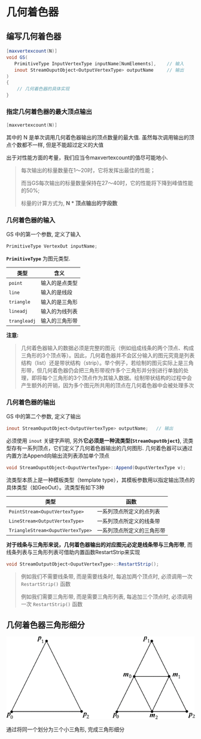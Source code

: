 # 几何着色器

##  编写几何着色器

```glsl
[maxvertexcount(N)]	
void GS(
   PrimitiveType InputVertexType inputName[NumElements],	// 输入
   inout StreamOuputObject<OutputVertexType> outputName		// 输出
) 
{
    // 几何着色器的具体实现
}
```

### 指定几何着色器的最大顶点输出

```cc
[maxvertexcount(N)] 
```

其中的 N 是单次调用几何着色器输出的顶点数量的最大值. 虽然每次调用输出的顶点个数都不一样, 但是不能超过定义的大值

出于对性能方面的考量，我们应当令maxvertexcount的值尽可能地小.

> 每次输出的标量数量在1～20时，它将发挥出最佳的性能；
>
> 而当GS每次输出的标量数量保持在27～40时，它的性能将下降到峰值性能的50%;
>
> 标量的计算方式为, **N * 顶点输出的字段数**



### 几何着色器的输入

GS 中的第一个参数, 定义了输入 

```glsl
PrimitiveType VertexOut inputName;		 
```

**`PrimitiveType`**   为图元类型.

| 类型         | 含义           |
| ------------ | -------------- |
| `point`      | 输入的是点类型 |
| `line`       | 输入的是线段   |
| `triangle`   | 输入的是三角形 |
| `lineadj`    | 输入的为线列表 |
| `trangleadj` | 输入的三角形带 |

**注意:**

> 几何着色器输入的数据必须是完整的图元（例如组成线条的两个顶点、构成三角形的3个顶点等）。因此，几何着色器并不会区分输入的图元究竟是列表结构（list）还是带状结构（strip）。举个例子，若绘制的图元实际上是三角形带，但几何着色器仍会把三角形带视作多个三角形并分别进行单独的处理，即将每个三角形的3个顶点作为其输入数据。绘制带状结构的过程中会产生额外的开销，因为多个图元所共用的顶点在几何着色器中会被处理多次

### 几何着色器的输出

GS 中的第二个参数, 定义了输出 

```glsl
inout StreamOuputObject<OutputVertexType> outputName;	// 输出
```

必须使用 `inout` 关键字声明,  另外**它必须是一种流类型(`StreamOuputObject`)**, 流类型存有一系列顶点，它们定义了几何着色器输出的几何图形. 几何着色器可以通过内置方法Append向输出流列表添加单个顶点

```glsl
void StreamOuputObject<OuputVertexType>::Append(OuputVertexType v);
```

流类型本质上是一种模板类型（template type），其模板参数用以指定输出顶点的具体类型（如GeoOut）。流类型有如下3种

| 类型                              | 函数                       |
| --------------------------------- | -------------------------- |
| `PointStream<OuputVertexType>`    | 一系列顶点所定义的点列表   |
| `LineStream<OutputVertexType>`    | 一系列顶点所定义的线条带   |
| `TriangleStream<OuputVertexType>` | 一系列顶点所定义的三角形带 |

**对于线条与三角形来说，几何着色器输出的对应图元必定是线条带与三角形带**, 而线条列表与三角形列表可借助内置函数RestartStrip来实现

```glsl
void StreamOutputObject<OuputVertexType>::RestartStrip();
```

> 例如我们不需要线条带, 而是需要线条时, 每追加两个顶点时, 必须调用一次 `RestartStrip()` 函数
>
> 例如我们需要三角形带, 而是需要三角形列表, 每追加三个顶点时, 必须调用一次 `RestartStrip()` 函数

## 几何着色器三角形细分

![subdivision](subdivision.png)

通过将同一个划分为三个小三角形, 完成三角形细分

```cc
```

